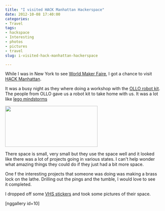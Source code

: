 ```yaml
---
title: "I visited HACK Manhattan Hackerspace"
date: 2012-10-08 17:40:00
categories:
- Travel
tags:
- hackspace
- Interesting
- photos
- pictures
- travel
slug: i-visited-hack-manhattan-hackerspace

---
```


While I was in New York to see <a href="http://makerfaire.com/newyork/2012/">World Maker Faire</a>, I got a chance to visit <a href="http://hackmanhattan.com/">HACK Manhattan</a>.

It was a busy night as they where doing a workshop with the <a href="http://www.robotis.com/xe/ollo_en">OLLO robot kit</a>. The people from OLLO gave us a robot kit to take home with us. It was a lot like <a href="http://mindstorms.lego.com/en-us/Default.aspx">lego mindstorms</a>

<a href="/public/uploads/2012/10/OLLO_en_Starter.jpg"><img class="aligncenter size-medium wp-image-2891" title="OLLO_en_Starter" src="/public/uploads/2012/10/OLLO_en_Starter-300x133.jpg" alt="" width="300" height="133" /></a>

There space is small, very small but they use the space well and it looked like there was a lot of projects going in various states. I can't help wonder what amazing things they could do if they just had a bit more space.

One f the interesting projects that someone was doing was making a brass lock on the lathe. Drilling out the pings and the tumble, I would love to see it completed.

I dropped off some <a href="http://vancouver.hackspace.ca/wp/">VHS stickers</a> and took some pictures of their space.

[nggallery id=10]
